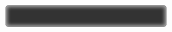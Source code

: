 <div id="inhalt" style="border-radius: 10px; padding: 35px; background-color: #333; color: #eee; font-weight: bold; font-family: monospace, courier; font-size: 1.0em; box-shadow: inset 0px 0px 12px 6px #aaa;"></div>

<script src="js/letsgo_daten.js"></script>
<script src="js/letsgo_app.js"></script>


